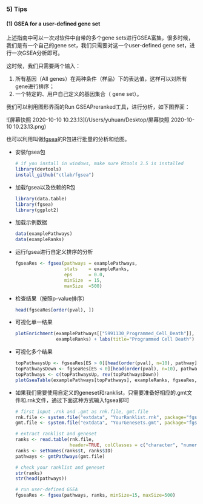 ### 5) Tips

#### (1) GSEA for a user-defined gene set

上述指南中可以一次对软件中自带的多个gene sets进行GSEA富集，很多时候，我们是有一个自己的gene set，我们只需要对这一个user-defined gene set，进行一次GSEA分析即可。

这时候，我们只需要两个输入：

1. 所有基因（All genes）在两种条件（样品）下的表达值，这样可以对所有gene进行排序；
2. 一个特定的、用户自己定义的基因集合（ gene set）。

我们可以利用图形界面的Run GSEAPreranked工具，进行分析，如下图界面：

![屏幕快照 2020-10-10 10.23.13](/Users/yuhuan/Desktop/屏幕快照 2020-10-10 10.23.13.png)

也可以利用叫做[fgsea](http://bioconductor.org/packages/devel/bioc/vignettes/fgsea/inst/doc/fgsea-tutorial.html)的R包进行批量的分析和绘图。

+ 安装fgsea包

  ```R
  # if you install in windows, make sure Rtools 3.5 is installed
  library(devtools)
  install_github("ctlab/fgsea")
  ```

+ 加载fgsea以及依赖的R包

  ```R
  library(data.table)
  library(fgsea)
  library(ggplot2)
  ```

+ 加载示例数据

  ```R
  data(examplePathways)
  data(exampleRanks)
  ```

* 运行fgsea进行自定义排序的分析

  ```R
  fgseaRes <- fgsea(pathways = examplePathways, 
                    stats    = exampleRanks,
                    eps      = 0.0,
                    minSize  = 15,
                    maxSize  =500)
  ```

+ 检查结果（按照p-value排序）

  ```R
  head(fgseaRes[order(pval), ])
  ```

+ 可视化单一结果

  ```R
  plotEnrichment(examplePathways[["5991130_Programmed_Cell_Death"]],
                 exampleRanks) + labs(title="Programmed Cell Death")
  ```

+ 可视化多个结果

  ```R
  topPathwaysUp <- fgseaRes[ES > 0][head(order(pval), n=10), pathway]
  topPathwaysDown <- fgseaRes[ES < 0][head(order(pval), n=10), pathway]
  topPathways <- c(topPathwaysUp, rev(topPathwaysDown))
  plotGseaTable(examplePathways[topPathways], exampleRanks, fgseaRes, gseaParam=0.5)
  ```

+ 如果我们需要使用自定义的geneset和ranklist，只需要准备好相应的.gmt文件和.rnk文件，通过下面这种方式输入fgsea即可

  ```R
  # first input .rnk and .gmt as rnk.file, gmt.file
  rnk.file <- system.file("extdata", "YourRanklist.rnk", package="fgsea")
  gmt.file <- system.file("extdata", "YourGenesets.gmt", package="fgsea")
  
  # extract ranklist and geneset
  ranks <- read.table(rnk.file,
                      header=TRUE, colClasses = c("character", "numeric"))
  ranks <- setNames(ranks$t, ranks$ID)
  pathways <- gmtPathways(gmt.file)
  
  # check your ranklist and geneset
  str(ranks)
  str(head(pathways))
  
  # run user-defined GSEA
  fgseaRes <- fgsea(pathways, ranks, minSize=15, maxSize=500)
  ```

  

